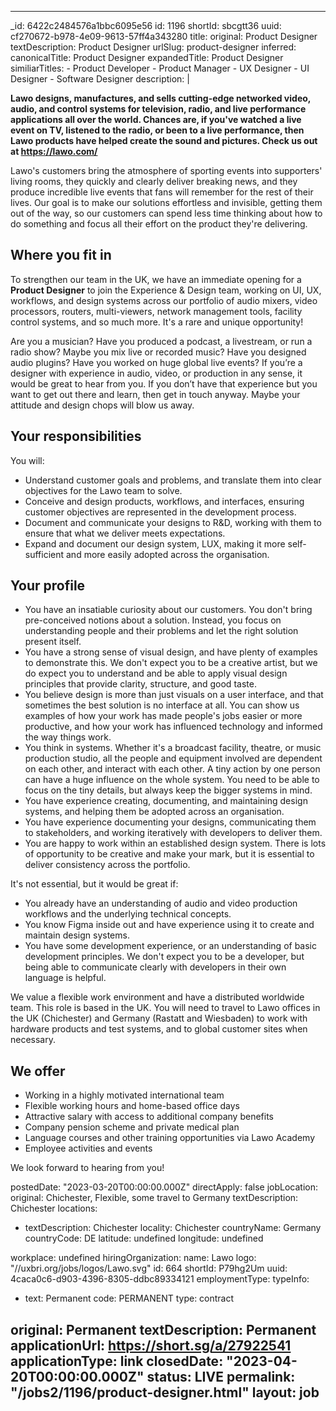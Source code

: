 
---
_id: 6422c2484576a1bbc6095e56 
id: 1196
shortId: sbcgtt36
uuid: cf270672-b978-4e09-9613-57ff4a343280
title:
  original: Product Designer
  textDescription: Product Designer
  urlSlug: product-designer
  inferred:
    canonicalTitle: Product Designer
    expandedTitle: Product Designer
    similiarTitles: 
      - Product Developer
      - Product Manager
      - UX Designer
      - UI Designer
      - Software Designer
description: | 
  <p><strong>Lawo designs, manufactures, and sells cutting-edge networked video, audio, and control systems for television, radio, and live performance applications all over the world. Chances are, if you've watched a live event on TV, listened to the radio, or been to a live performance, then Lawo products have helped create the sound and pictures. Check us out at <a href="https://lawo.com/">https://lawo.com/</a></strong></p>
<p>Lawo's customers bring the atmosphere of sporting events into supporters' living rooms, they quickly and clearly deliver breaking news, and they produce incredible live events that fans will remember for the rest of their lives. Our goal is to make our solutions effortless and invisible, getting them out of the way, so our customers can spend less time thinking about how to do something and focus all their effort on the product they're delivering.</p>
<h2 id="where-you-fit-in">Where you fit in</h2>
<p>To strengthen our team in the UK, we have an immediate opening for a <strong>Product Designer</strong> to join the Experience &amp; Design team, working on UI, UX, workflows, and design systems across our portfolio of audio mixers, video processors, routers, multi-viewers, network management tools, facility control systems, and so much more. It's a rare and unique opportunity!</p>
<p>Are you a musician? Have you produced a podcast, a livestream, or run a radio show? Maybe you mix live or recorded music? Have you designed audio plugins? Have you worked on huge global live events? If you’re a designer with experience in audio, video, or production in any sense, it would be great to hear from you. If you don’t have that experience but you want to get out there and learn, then get in touch anyway. Maybe your attitude and design chops will blow us away.</p>
<h2 id="your-responsibilities">Your responsibilities</h2>
<p>You will:</p>
<ul>
<li>Understand customer goals and problems, and translate them into clear objectives for the Lawo team to solve.</li>
<li>Conceive and design products, workflows, and interfaces, ensuring customer objectives are represented in the development process.</li>
<li>Document and communicate your designs to R&amp;D, working with them to ensure that what we deliver meets expectations.</li>
<li>Expand and document our design system, LUX, making it more self-sufficient and more easily adopted across the organisation.</li>
</ul>
<h2 id="your-profile">Your profile</h2>
<ul>
<li>You have an insatiable curiosity about our customers. You don't bring pre-conceived notions about a solution. Instead, you focus on understanding people and their problems and let the right solution present itself.</li>
<li>You have a strong sense of visual design, and have plenty of examples to demonstrate this. We don't expect you to be a creative artist, but we do expect you to understand and be able to apply visual design principles that provide clarity, structure, and good taste.</li>
<li>You believe design is more than just visuals on a user interface, and that sometimes the best solution is no interface at all. You can show us examples of how your work has made people's jobs easier or more productive, and how your work has influenced technology and informed the way things work.</li>
<li>You think in systems. Whether it's a broadcast facility, theatre, or music production studio, all the people and equipment involved are dependent on each other, and interact with each other. A tiny action by one person can have a huge influence on the whole system. You need to be able to focus on the tiny details, but always keep the bigger systems in mind.</li>
<li>You have experience creating, documenting, and maintaining design systems, and helping them be adopted across an organisation.</li>
<li>You have experience documenting your designs, communicating them to stakeholders, and working iteratively with developers to deliver them.</li>
<li>You are happy to work within an established design system. There is lots of opportunity to be creative and make your mark, but it is essential to deliver consistency across the portfolio.</li>
</ul>
<p>It's not essential, but it would be great if:</p>
<ul>
<li>You already have an understanding of audio and video production workflows and the underlying technical concepts.</li>
<li>You know Figma inside out and have experience using it to create and maintain design systems.</li>
<li>You have some development experience, or an understanding of basic development principles. We don't expect you to be a developer, but being able to communicate clearly with developers in their own language is helpful.</li>
</ul>
<p>We value a flexible work environment and have a distributed worldwide team. This role is based in the UK. You will need to travel to Lawo offices in the UK (Chichester) and Germany (Rastatt and Wiesbaden) to work with hardware products and test systems, and to global customer sites when necessary.</p>
<h2 id="we-offer">We offer</h2>
<ul>
<li>Working in a highly motivated international team</li>
<li>Flexible working hours and home-based office days</li>
<li>Attractive salary with access to additional company benefits</li>
<li>Company pension scheme and private medical plan</li>
<li>Language courses and other training opportunities via Lawo Academy</li>
<li>Employee activities and events</li>
</ul>
<p>We look forward to hearing from you!</p>

postedDate: "2023-03-20T00:00:00.000Z"
directApply: false
jobLocation: 
  original: Chichester, Flexible, some travel to Germany
  textDescription: Chichester
  locations:
  - textDescription: Chichester
    locality: Chichester
    countryName: Germany
    countryCode: DE
    latitude: undefined
    longitude: undefined
  
  workplace: undefined
hiringOrganization:
  name: Lawo
  logo: "//uxbri.org/jobs/logos/Lawo.svg"
  id: 664
  shortId: P79hg2Um
  uuid: 4caca0c6-d903-4396-8305-ddbc89334121
employmentType:
  typeInfo:
  - text: Permanent
    code: PERMANENT
    type: contract
  
  original: Permanent
  textDescription: Permanent
applicationUrl: https://short.sg/a/27922541
applicationType: link
closedDate: "2023-04-20T00:00:00.000Z"
status: LIVE
permalink: "/jobs2/1196/product-designer.html"
layout: job
---
